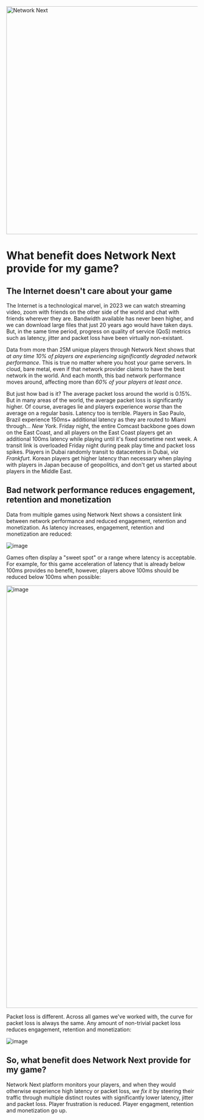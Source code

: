 <img src="https://static.wixstatic.com/media/799fd4_0512b6edaeea4017a35613b4c0e9fc0b~mv2.jpg/v1/fill/w_1200,h_140,al_c,q_80,usm_0.66_1.00_0.01/networknext_logo_colour_black_RGB_tightc.jpg" alt="Network Next" width="600"/>

<br>

# What benefit does Network Next provide for my game?

## The Internet doesn't care about your game

The Internet is a technological marvel, in 2023 we can watch streaming video, zoom with friends on the other side of the world and chat with friends wherever they are. Bandwidth available has never been higher, and we can download large files that just 20 years ago would have taken days. But, in the same time period, progress on quality of service (QoS) metrics such as latency, jitter and packet loss have been virtually non-existant.

Data from more than 25M unique players through Network Next shows that _at any time 10% of players are experiencing significantly degraded network performance_. This is true no matter where you host your game servers. In cloud, bare metal, even if that network provider claims to have the best network in the world. And each month, this bad network performance moves around, affecting more than _60% of your players at least once_.

But just how bad is it? The average packet loss around the world is 0.15%. But in many areas of the world, the average packet loss is significantly higher. Of course, averages lie and players experience _worse_ than the average on a regular basis. Latency too is terrible. Players in Sao Paulo, Brazil experience 150ms+ additional latency as they are routed to Miami through... _New York_. Friday night, the entire Comcast backbone goes down on the East Coast, and all players on the East Coast players get an additional 100ms latency while playing until it's fixed sometime next week. A transit link is overloaded Friday night during peak play time and packet loss spikes. Players in Dubai randomly transit to datacenters in Dubai, _via Frankfurt_. Korean players get higher latency than necessary when playing with players in Japan because of geopolitics, and don't get us started about players in the Middle East.

## Bad network performance reduces engagement, retention and monetization

Data from multiple games using Network Next shows a consistent link between network performance and reduced engagement, retention and monetization. As latency increases, engagement, retention and monetization are reduced:

![image](https://github.com/networknext/next/assets/696656/c21bf22d-6352-4162-a085-709c4571cbe9)

Games often display a "sweet spot" or a range where latency is acceptable. For example, for this game acceleration of latency that is already below 100ms provides no benefit, however, players above 100ms should be reduced below 100ms when possible:

<img width="1112" alt="image" src="https://github.com/networknext/next/assets/696656/3c00fd6f-8825-430c-b34a-bac37c68d916">

Packet loss is different. Across all games we've worked with, the curve for packet loss is always the same. Any amount of non-trivial packet loss reduces engagement, retention and monetization:

![image](https://github.com/networknext/next/assets/696656/e224ef24-e52c-4613-82bf-576b005adaf9)

## So, what benefit does Network Next provide for my game?

Network Next platform monitors your players, and when they would otherwise experience high latency or packet loss, _we fix it_ by steering their traffic through multiple distinct routes with significantly lower latency, jitter and packet loss. Player frustration is reduced. Player engagment, retention and monetization go up.
